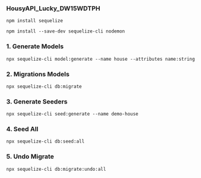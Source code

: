 ### HousyAPI_Lucky_DW15WDTPH


```
npm install sequelize
```

```
npm install --save-dev sequelize-cli nodemon
```

### 1. Generate Models

```
npx sequelize-cli model:generate --name house --attributes name:string
```

### 2. Migrations Models

```
npx sequelize-cli db:migrate
```

### 3. Generate Seeders

```
npx sequelize-cli seed:generate --name demo-house
```

### 4. Seed All

```
npx sequelize-cli db:seed:all
```

### 5. Undo Migrate
```
npx sequelize-cli db:migrate:undo:all
```